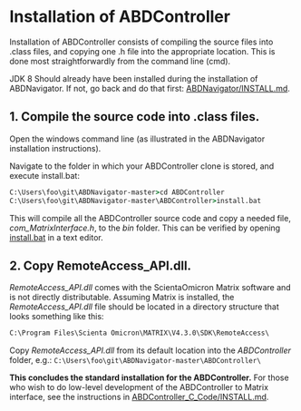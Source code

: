 # Installation of ABDController

Installation of ABDController consists of compiling the source files into .class files, and copying one .h file into the appropriate location.  This is done most straightforwardly from the command line (cmd).

JDK 8 Should already have been installed during the installation of ABDNavigator.  If not, go back and do that first: [ABDNavigator/INSTALL.md](../ABDNavigator/INSTALL.md).

## 1. Compile the source code into .class files.
Open the windows command line (as illustrated in the ABDNavigator installation instructions).

Navigate to the folder in which your ABDController clone is stored, and execute install.bat:
```cmd
C:\Users\foo\git\ABDNavigator-master>cd ABDController
C:\Users\foo\git\ABDNavigator-master\ABDController>install.bat
```

This will compile all the ABDController source code and copy a needed file, *com_MatrixInterface.h*, to the *bin* folder.  This can be verified by opening [install.bat](./install.bat) in a text editor.

## 2. Copy RemoteAccess_API.dll.
*RemoteAccess_API.dll* comes with the ScientaOmicron Matrix software and is not directly distributable.  Assuming Matrix is installed, the *RemoteAccess_API.dll* file should be located in a directory structure that looks something like this:

```cmd
C:\Program Files\Scienta Omicron\MATRIX\V4.3.0\SDK\RemoteAccess\
```

Copy *RemoteAccess_API.dll* from its default location into the *ABDController* folder, e.g.: ```C:\Users\foo\git\ABDNavigator-master\ABDController\```

**This concludes the standard installation for the ABDController.** For those who wish to do low-level development of the ABDController to Matrix interface, see the instructions in [ABDController_C_Code/INSTALL.md](../ABDController_C_Code/INSTALL.md).


